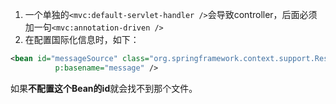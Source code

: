 1. 一个单独的`<mvc:default-servlet-handler />`会导致controller，后面必须加一句`<mvc:annotation-driven />`
2. 在配置国际化信息时，如下：
```xml
<bean id="messageSource" class="org.springframework.context.support.ResourceBundleMessageSource"
          p:basename="message" />
```
如果**不配置这个Bean的id**就会找不到那个文件。